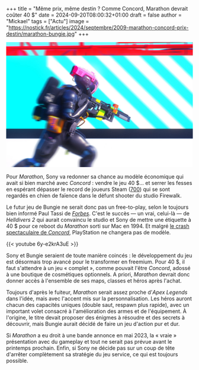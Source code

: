 +++
title = "Même prix, même destin ? Comme Concord, Marathon devrait coûter 40 $"
date = 2024-09-20T08:00:32+01:00
draft = false
author = "Mickael"
tags = ["Actu"]
image = "https://nostick.fr/articles/2024/septembre/2009-marathon-concord-prix-destin/marathon-bungie.jpg"
+++

![Marathon](marathon-bungie.jpg "Marathon court-il à sa perte ?")

Pour *Marathon*, Sony va redonner sa chance au modèle économique qui avait si bien marché avec *Concord* : vendre le jeu 40 $… et serrer les fesses en espérant dépasser le record de joueurs Steam ([700](https://nostick.fr/articles/2024/aout/2408-concord-se-crashe-au-decollage/)) qui se sont regardés en chien de faïence dans le défunt shooter du studio Firewalk. 

Le futur jeu de Bungie ne serait donc pas un free-to-play, selon le toujours bien informé Paul Tassi de *[Forbes](https://www.forbes.com/sites/paultassi/2024/09/18/new-marathon-details-on-heroes-price-and-radio-silence/)*. C'est le succès — un vrai, celui-là — de *Helldivers 2* qui aurait convaincu le studio et Sony de mettre une étiquette à 40 $ pour ce reboot du *Marathon* sorti sur Mac en 1994. Et malgré [le crash spectaculaire de *Concord*](https://nostick.fr/articles/2024/septembre/0309-sony-concord-debranche-serveurs-rembourse-joueurs/), PlayStation ne changera pas de modèle.

{{< youtube 6y-e2krA3uE >}} 

Sony et Bungie seraient de toute manière coincés : le développement du jeu est désormais trop avancé pour le transformer en freemium. Pour 40 $, il faut s'attendre à un jeu « complet », comme pouvait l'être *Concord*, adossé à une boutique de cosmétiques optionnels. A priori, *Marathon* devrait donc donner accès à l'ensemble de ses maps, classes et héros après l'achat. 

Toujours d'après le fuiteur, *Marathon* serait assez proche d'*Apex Legends* dans l'idée, mais avec l'accent mis sur la personnalisation. Les héros auront chacun des capacités uniques (double saut, respawn plus rapide), avec un important volet consacré à l'amélioration des armes et de l'équipement. À l'origine, le titre devait proposer des énigmes à résoudre et des secrets à découvrir, mais Bungie aurait décidé de faire un jeu d'action pur et dur.

Si *Marathon* a eu droit à une bande annonce en mai 2023, la « vraie » présentation avec du gameplay et tout ne serait pas prévue avant le printemps prochain. Enfin, si Sony ne décide pas sur un coup de tête d'arrêter complètement sa stratégie du jeu service, ce qui est toujours possible.